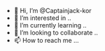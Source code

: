 - 👋 Hi, I’m @Captainjack-kor
- 👀 I’m interested in ..
- 🌱 I’m currently learning ..
- 💞️ I’m looking to collaborate ..
- 📫 How to reach me ...

<!---
Captainjack-kor/Captainjack-kor is a ✨ special ✨ repository because its `README.md` (this file) appears on your GitHub profile.
You can click the Preview link to take a look at your changes.
--->
